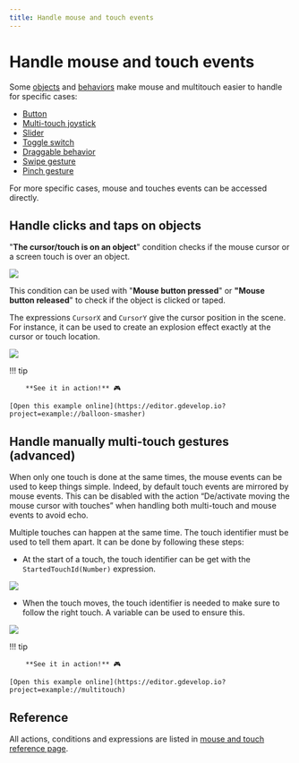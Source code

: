 ```yaml
---
title: Handle mouse and touch events
---
```

# Handle mouse and touch events

Some [objects](/gdevelop5/objects) and [behaviors](/gdevelop5/behaviors) make mouse and multitouch easier to handle for specific cases:

  - [Button](/gdevelop5/objects/button)
  - [Multi-touch joystick](/gdevelop5/objects/multitouch-joystick)
  - [Slider](/gdevelop5/objects/slider)
  - [Toggle switch](/gdevelop5/objects/toggle-switch)
  - [Draggable behavior](/gdevelop5/behaviors/draggable)
  - [Swipe gesture](/gdevelop5/extensions/swipe-gesture/reference)
  - [Pinch gesture](/gdevelop5/extensions/pinch-gesture/reference)

For more specific cases, mouse and touches events can be accessed directly.

## Handle clicks and taps on objects

"**The cursor/touch is on an object**" condition checks if the mouse cursor or a screen touch is over an object.

![](/gdevelop5/all-features/cursor-is-on-condition.png)

This condition can be used with "**Mouse button pressed**" or **"Mouse button released**" to check if the object is clicked or taped.

The expressions `CursorX` and `CursorY` give the cursor position in the scene. For instance, it can be used to create an explosion effect exactly at the cursor or touch location.

![](/gdevelop5/all-features/cursor-is-on-event.png)

!!! tip

        **See it in action!** 🎮

    [Open this example online](https://editor.gdevelop.io?project=example://balloon-smasher)
## Handle manually multi-touch gestures (advanced)

When only one touch is done at the same times, the mouse events can be used to keep things simple. Indeed, by default touch events are mirrored by mouse events. This can be disabled with the action “De/activate moving the mouse cursor with touches” when handling both multi-touch and mouse events to avoid echo.

Multiple touches can happen at the same time. The touch identifier must be used to tell them apart. It can be done by following these steps:

  * At the start of a touch, the touch identifier can be get with the `StartedTouchId(Number)` expression.

![](/gdevelop5/all-features/touchstart.png)

  * When the touch moves, the touch identifier is needed to make sure to follow the right touch. A variable can be used to ensure this.

![](/gdevelop5/all-features/touchmoveandend.png)

!!! tip

        **See it in action!** 🎮

    [Open this example online](https://editor.gdevelop.io?project=example://multitouch)

## Reference

All actions, conditions and expressions are listed in [mouse and touch reference page](/gdevelop5/all-features/mouse-touch/reference/).